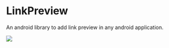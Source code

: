 # LinkPreview

An android library to add link preview in any android application.

[![](https://jitpack.io/v/arhanashik/LinkPreview.svg)](https://jitpack.io/#arhanashik/LinkPreview)